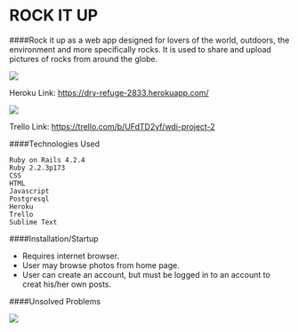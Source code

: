 # ROCK IT UP

####Rock it up as a web app designed for lovers of the world, outdoors, the environment and more specifically rocks. It is used to share and upload pictures of rocks from around the globe.

![](https://i.imgur.com/n5V9OY5.jpg)

  Heroku Link: https://dry-refuge-2833.herokuapp.com/ 
  
![](https://i.imgur.com/Qccdvwr.png)

  Trello Link: https://trello.com/b/UFdTD2yf/wdi-project-2

####Technologies Used

    Ruby on Rails 4.2.4
    Ruby 2.2.3p173
    CSS
    HTML
    Javascript
    Postgresql
    Heroku
    Trello
    Sublime Text

####Installation/Startup

 - Requires internet browser.
 - User may browse photos from home page.
 - User can create an account, but must be logged in to an account to creat his/her own posts.

####Unsolved Problems

![](https://i.imgur.com/ry980Ht.png)
